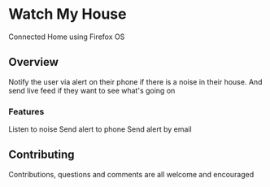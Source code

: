 # Watch My House

Connected Home using Firefox OS

## Overview

Notify the user via alert on their phone if there is a noise in their house. And send live feed if they want to see what's going on

### Features

Listen to noise
Send alert to phone
Send alert by email

## Contributing

Contributions, questions and comments are all welcome and encouraged
